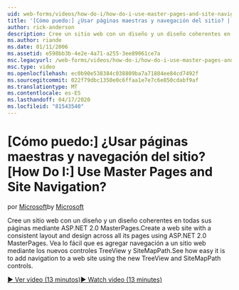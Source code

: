 ```yaml
---
uid: web-forms/videos/how-do-i/how-do-i-use-master-pages-and-site-navigation
title: '[Cómo puedo:] ¿Usar páginas maestras y navegación del sitio? | Microsoft Docs'
author: rick-anderson
description: Cree un sitio web con un diseño y un diseño coherentes en todas sus páginas mediante ASP.NET 2.0 MasterPages. Vea lo fácil que es agregar navegación a un sitio web...
ms.author: riande
ms.date: 01/11/2006
ms.assetid: e598bb3b-4e2e-4a71-a255-3ee89061ce7a
msc.legacyurl: /web-forms/videos/how-do-i/how-do-i-use-master-pages-and-site-navigation
msc.type: video
ms.openlocfilehash: ec0b90e538384c038809ba7a71884ee84cd7492f
ms.sourcegitcommit: 022f79dbc1350e0c6ffaa1e7e7c6e850cdabf9af
ms.translationtype: MT
ms.contentlocale: es-ES
ms.lasthandoff: 04/17/2020
ms.locfileid: "81543540"
---
```

# <a name="how-do-i-use-master-pages-and-site-navigation"></a><span data-ttu-id="e03c9-105">[Cómo puedo:] ¿Usar páginas maestras y navegación del sitio?</span><span class="sxs-lookup"><span data-stu-id="e03c9-105">[How Do I:] Use Master Pages and Site Navigation?</span></span>

<span data-ttu-id="e03c9-106">por [Microsoft](https://github.com/microsoft)</span><span class="sxs-lookup"><span data-stu-id="e03c9-106">by [Microsoft](https://github.com/microsoft)</span></span>

<span data-ttu-id="e03c9-107">Cree un sitio web con un diseño y un diseño coherentes en todas sus páginas mediante ASP.NET 2.0 MasterPages.</span><span class="sxs-lookup"><span data-stu-id="e03c9-107">Create a web site with a consistent layout and design across all its pages using ASP.NET 2.0 MasterPages.</span></span> <span data-ttu-id="e03c9-108">Vea lo fácil que es agregar navegación a un sitio web mediante los nuevos controles TreeView y SiteMapPath.</span><span class="sxs-lookup"><span data-stu-id="e03c9-108">See how easy it is to add navigation to a web site using the new TreeView and SiteMapPath controls.</span></span>

[<span data-ttu-id="e03c9-109">&#9654; Ver vídeo (13 minutos)</span><span class="sxs-lookup"><span data-stu-id="e03c9-109">&#9654; Watch video (13 minutes)</span></span>](https://channel9.msdn.com/Blogs/ASP-NET-Site-Videos/how-do-i-use-master-pages-and-site-navigation)
